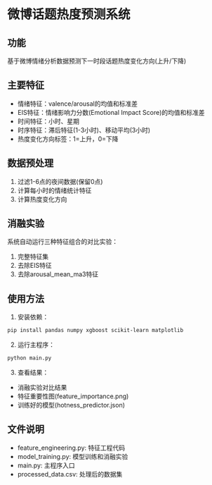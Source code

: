 # 微博话题热度预测系统

## 功能
基于微博情绪分析数据预测下一时段话题热度变化方向(上升/下降)

## 主要特征
- 情绪特征：valence/arousal的均值和标准差
- EIS特征：情绪影响力分数(Emotional Impact Score)的均值和标准差
- 时间特征：小时、星期
- 时序特征：滞后特征(1-3小时)、移动平均(3小时)
- 热度变化方向标签：1=上升，0=下降

## 数据预处理
1. 过滤1-6点的夜间数据(保留0点)
2. 计算每小时的情绪统计特征
3. 计算热度变化方向

## 消融实验
系统自动运行三种特征组合的对比实验：
1. 完整特征集
2. 去除EIS特征
3. 去除arousal_mean_ma3特征

## 使用方法
1. 安装依赖：
```bash
pip install pandas numpy xgboost scikit-learn matplotlib
```

2. 运行主程序：
```bash
python main.py
```

3. 查看结果：
- 消融实验对比结果
- 特征重要性图(feature_importance.png)
- 训练好的模型(hotness_predictor.json)

## 文件说明
- feature_engineering.py: 特征工程代码
- model_training.py: 模型训练和消融实验
- main.py: 主程序入口
- processed_data.csv: 处理后的数据集